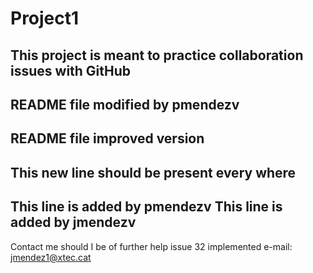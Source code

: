 # Project1
This project is meant to practice collaboration issues with GitHub
---
README file modified by pmendezv 
---
README file improved version
---
This new line should be present every where
---
This line is added by pmendezv
This line is added by jmendezv
---
Contact me should I be of further help
issue 32 implemented
e-mail: jmendez1@xtec.cat
